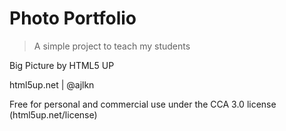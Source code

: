 # Photo Portfolio

> A simple project to teach my students

Big Picture by HTML5 UP

html5up.net | @ajlkn

Free for personal and commercial use under the CCA 3.0 license (html5up.net/license)
